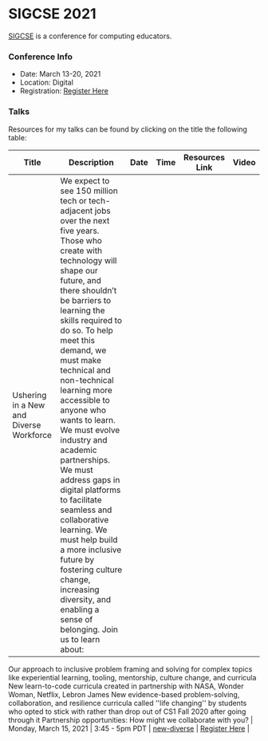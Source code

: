 # SIGCSE 2021

[SIGCSE](http://www.sigcse2021.sigcse.org/) is a conference for computing educators.  

### Conference Info
- Date: March 13-20, 2021
- Location: Digital
- Registration: [Register Here](http://www.sigcse2021.sigcse.org/)

### Talks

Resources for my talks can be found by clicking on the title the following table:

| Title | Description | Date | Time | Resources Link | Video |
|-------|-------------|------|------|----------------|-------|
| Ushering in a New and Diverse Workforce | We expect to see 150 million tech or tech-adjacent jobs over the next five years. Those who create with technology will shape our future, and there shouldn’t be barriers to learning the skills required to do so. To help meet this demand, we must make technical and non-technical learning more accessible to anyone who wants to learn. We must evolve industry and academic partnerships. We must address gaps in digital platforms to facilitate seamless and collaborative learning. We must help build a more inclusive future by fostering culture change, increasing diversity, and enabling a sense of belonging. Join us to learn about:

Our approach to inclusive problem framing and solving for complex topics like experiential learning, tooling, mentorship, culture change, and curricula
New learn-to-code curricula created in partnership with NASA, Wonder Woman, Netflix, Lebron James
New evidence-based problem-solving, collaboration, and resilience curricula called ''life changing'' by students who opted to stick with rather than drop out of CS1 Fall 2020 after going through it
Partnership opportunities: How might we collaborate with you? | Monday, March 15, 2021 | 3:45 - 5pm PDT | [new-diverse](https://github.com/sguthals/talkswithdrg/tree/main/2021/sigcse/new-diverse) | [Register Here](http://sigcse2021.sigcse.org/schedule/supportersessions/) |